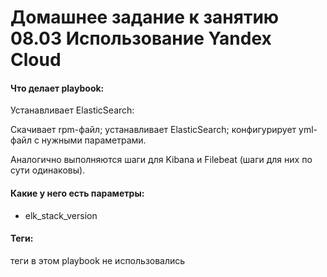 # Домашнее задание к занятию 08.03 Использование Yandex Cloud

#### Что делает playbook:
Устанавливает ElasticSearch:

Скачивает rpm-файл; устанавливает ElasticSearch; конфигурирует yml-файл с нужными параметрами.

Аналогично выполняются шаги для Kibana и Filebeat (шаги для них по сути одинаковы).

#### Какие у него есть параметры:
* elk_stack_version

#### Теги:
теги в этом playbook не использовались